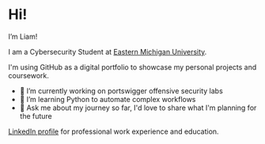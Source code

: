  # Hi!
 
  I’m Liam!

I am a Cybersecurity Student at [Eastern Michigan University](https://www.emich.edu/).

I'm using GitHub as a digital portfolio to showcase my personal projects and coursework.
- 🔭 I’m currently working on portswigger offensive security labs
- 🌱 I’m learning Python to automate complex workflows
- 💬 Ask me about my journey so far, I'd love to share what I'm planning for the future 

[LinkedIn profile](https://www.linkedin.com/in/liamchambers/) for professional work experience and education.
<!--
**liamchambers9/liamchambers9** is a ✨ _special_ ✨ repository because its `README.md` (this file) appears on your GitHub profile.

Here are some ideas to get you started:

- 🔭 I’m currently working on ...
- 🌱 I’m currently learning ...
- 👯 I’m looking to collaborate on ...
- 🤔 I’m looking for help with ...
- 💬 Ask me about ...
- 📫 How to reach me: ...
- 😄 Pronouns: ...
- ⚡ Fun fact: ...
-->
